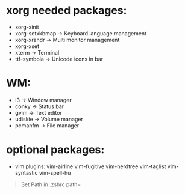 # xorg needed packages:
 - xorg-xinit
 - xorg-setxkbmap   -> Keyboard language management
 - xorg-xrandr      -> Multi monitor management
 - xorg-xset
 - xterm            -> Terminal
 - ttf-symbola      -> Unicode icons in bar

# WM:
 - i3               -> Window manager
 - conky            -> Status bar
 - gvim             -> Text editor
 - udiskie          -> Volume manager
 - pcmanfm          -> File manager

# optional packages:
 - vim plugins: vim-airline vim-fugitive vim-nerdtree vim-taglist vim-syntastic vim-spell-hu

> Set Path in .zshrc path=
